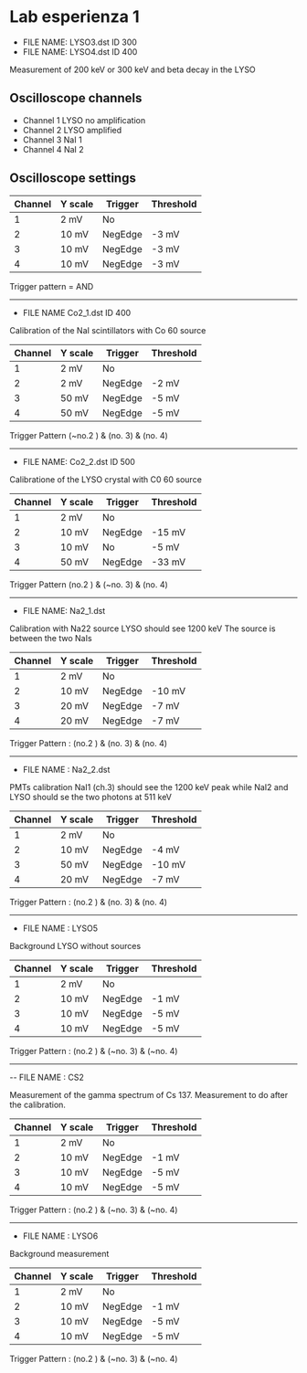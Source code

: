 # Lab esperienza 1

- FILE NAME: LYSO3.dst ID 300
- FILE NAME: LYSO4.dst ID 400

Measurement of 200 keV or 300 keV and beta decay in the LYSO

## Oscilloscope channels

- Channel 1 LYSO no amplification
- Channel 2 LYSO amplified 
- Channel 3 NaI 1
- Channel 4 NaI 2


## Oscilloscope settings


| Channel  |  Y scale  | Trigger   |  Threshold |
|----------|-----------|-----------|------------|
|     1    |   2 mV    | No        |            |
|     2    |   10 mV   | NegEdge   |   -3 mV    |
|     3    |   10 mV   | NegEdge   |   -3 mV    |
|     4    |   10 mV   | NegEdge   |   -3 mV    |

Trigger pattern = AND

--------------------------------------------------------------


- FILE NAME Co2_1.dst ID 400

Calibration of the NaI scintillators with Co 60 source

| Channel  |  Y scale  | Trigger   |  Threshold |
|----------|-----------|-----------|------------|
|     1    |   2 mV    | No        |            |
|     2    |   2 mV    | NegEdge   |   -2 mV    | (Veto)
|     3    |   50 mV   | NegEdge   |    -5 mV   |
|     4    |   50 mV   | NegEdge   |    -5 mV   |

Trigger Pattern (~no.2 ) & (no. 3) & (no. 4)


-------------------------------------------------------

- FILE NAME: Co2_2.dst ID 500

Calibratione of the LYSO crystal with C0 60 source

| Channel  |  Y scale  | Trigger   |  Threshold |
|----------|-----------|-----------|------------|
|     1    |   2 mV    | No        |            |
|     2    |   10 mV   | NegEdge   |    -15 mV  |
|     3    |   10 mV   | No        |    -5 mV   | (Veto)
|     4    |   50 mV   | NegEdge   |    -33 mV  |

Trigger	Pattern	(no.2 ) & (~no. 3) & (no. 4)


-----------------------------------------------

- FILE NAME: Na2_1.dst

Calibration with Na22 source
LYSO should see 1200 keV
The source is between the two NaIs


| Channel  |  Y scale  | Trigger   |  Threshold |
|----------|-----------|-----------|------------|
|     1    |   2 mV    | No        |            |
|     2    |   10 mV   | NegEdge   |    -10 mV  |
|     3    |   20 mV   | NegEdge   |    -7 mV   | 
|     4    |   20 mV   | NegEdge   |    -7 mV   |

Trigger Pattern : (no.2 ) & (no. 3) & (no. 4)


---------------------------------------------------------

- FILE NAME : Na2_2.dst

PMTs calibration
NaI1 (ch.3) should see the 1200 keV peak while NaI2 and LYSO should se the two photons at 511 keV

| Channel  |  Y scale  | Trigger   |  Threshold |
|----------|-----------|-----------|------------|
|     1    |   2 mV    | No        |            |
|     2    |   10 mV   | NegEdge   |    -4 mV   |
|     3    |   50 mV   | NegEdge   |    -10 mV  |
|     4    |   20 mV   | NegEdge   |    -7 mV   |

Trigger Pattern : (no.2 ) & (no. 3) & (no. 4)

--------------------------------------------------------

 - FILE NAME : LYSO5

Background LYSO without sources 

| Channel  |  Y scale  | Trigger   |  Threshold |
|----------|-----------|-----------|------------|
|     1    |   2 mV    | No        |            |
|     2    |   10 mV   | NegEdge   |    -1 mV   |
|     3    |   10 mV   | NegEdge   |    -5 mV   | (Veto)
|     4    |   10 mV   | NegEdge   |    -5 mV   | (Veto)

Trigger Pattern : (no.2 ) & (~no. 3) & (~no. 4)

------------------------------------------------

-- FILE NAME : CS2

Measurement of the gamma spectrum of Cs 137. Measurement to do after the calibration.

| Channel  |  Y scale  | Trigger   |  Threshold |
|----------|-----------|-----------|------------|
|     1    |   2 mV    | No        |            |
|     2    |   10 mV   | NegEdge   |    -1 mV   |
|     3    |   10 mV   | NegEdge   |    -5 mV   | (Veto)
|     4    |   10 mV   | NegEdge   |    -5 mV   | (Veto)

Trigger Pattern : (no.2 ) & (~no. 3) & (~no. 4)

---------------------------------------------------------------

- FILE NAME : LYSO6

Background measurement

| Channel  |  Y scale  | Trigger   |  Threshold |
|----------|-----------|-----------|------------|
|     1    |   2 mV    | No        |            |
|     2    |   10 mV   | NegEdge   |    -1 mV   |
|     3    |   10 mV   | NegEdge   |    -5 mV   |
|     4    |   10 mV   | NegEdge   |    -5 mV   |

Trigger Pattern : (no.2 ) & (~no. 3) & (~no. 4)

